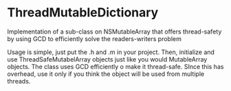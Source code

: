 # ThreadMutableDictionary
Implementation of a sub-class on NSMutableArray that offers thread-safety by using GCD to efficiently solve the readers-writers problem

Usage is simple, just put the .h and .m in your project.  Then, initialize and use ThreadSafeMutabelArray objects just like you would MutableArray objects.  The class uses GCD efficiently o make it thread-safe.  SInce this has overhead, use it only if you think the object will be used from multiple threads.


